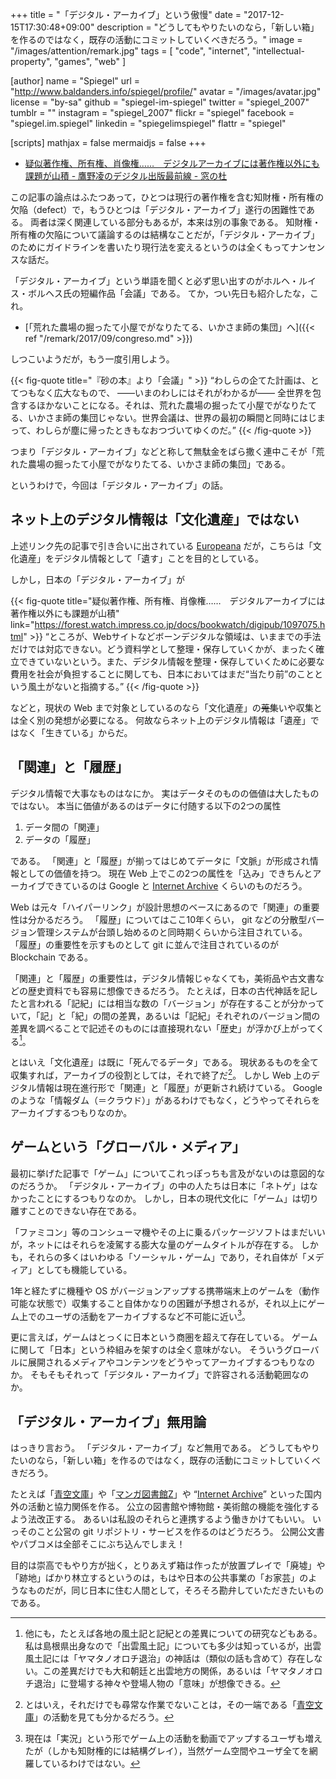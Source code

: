 +++
title = "「デジタル・アーカイブ」という傲慢"
date =  "2017-12-15T17:30:48+09:00"
description = "どうしてもやりたいのなら，「新しい箱」を作るのではなく，既存の活動にコミットしていくべきだろう。"
image = "/images/attention/remark.jpg"
tags        = [ "code", "internet", "intellectual-property", "games", "web" ]

[author]
  name      = "Spiegel"
  url       = "http://www.baldanders.info/spiegel/profile/"
  avatar    = "/images/avatar.jpg"
  license   = "by-sa"
  github    = "spiegel-im-spiegel"
  twitter   = "spiegel_2007"
  tumblr    = ""
  instagram = "spiegel_2007"
  flickr    = "spiegel"
  facebook  = "spiegel.im.spiegel"
  linkedin  = "spiegelimspiegel"
  flattr    = "spiegel"

[scripts]
  mathjax = false
  mermaidjs = false
+++

- [疑似著作権、所有権、肖像権……　デジタルアーカイブには著作権以外にも課題が山積 - 鷹野凌のデジタル出版最前線 - 窓の杜](https://forest.watch.impress.co.jp/docs/bookwatch/digipub/1097075.html)

この記事の論点はふたつあって，ひとつは現行の著作権を含む知財権・所有権の欠陥（defect）で，もうひとつは「デジタル・アーカイブ」遂行の困難性である。
両者は深く関連している部分もあるが，本来は別の事象である。
知財権・所有権の欠陥について議論するのは結構なことだが，「デジタル・アーカイブ」のためにガイドラインを書いたり現行法を変えるというのは全くもってナンセンスな話だ。

「デジタル・アーカイブ」という単語を聞くと必ず思い出すのがホルヘ・ルイス・ボルヘス氏の短編作品「会議」である。
てか，つい先日も紹介したな，これ。

- [「荒れた農場の掘ったて小屋でがなりたてる、いかさま師の集団」へ]({{< ref "/remark/2017/09/congreso.md" >}})

しつこいようだが，もう一度引用しよう。

{{< fig-quote  title="『砂の本』より「会議」" >}}
<q>わしらの企てた計画は、とてつもなく広大なもので、 ――いまのわしにはそれがわかるが―― 全世界を包含するほかないことになる。それは、荒れた農場の掘ったて小屋でがなりたてる、いかさま師の集団じゃない。世界会議は、世界の最初の瞬間と同時にはじまって、わしらが塵に帰ったときもなおつづいてゆくのだ。</q>
{{< /fig-quote >}}

つまり「デジタル・アーカイブ」などと称して無駄金をばら撒く連中こそが「荒れた農場の掘ったて小屋でがなりたてる、いかさま師の集団」である。

というわけで，今回は「デジタル・アーカイブ」の話。

## ネット上のデジタル情報は「文化遺産」ではない

上述リンク先の記事で引き合いに出されている [Europeana](https://www.europeana.eu/ "Europeana Collections") だが，こちらは「文化遺産」をデジタル情報として「遺す」ことを目的としている。

しかし，日本の「デジタル・アーカイブ」が

{{< fig-quote title="疑似著作権、所有権、肖像権……　デジタルアーカイブには著作権以外にも課題が山積" link="https://forest.watch.impress.co.jp/docs/bookwatch/digipub/1097075.html" >}}
<q>ところが、Webサイトなどボーンデジタルな領域は、いままでの手法だけでは対応できない。どう資料学として整理・保存していくかが、まったく確立できていないという。また、デジタル情報を整理・保存していくために必要な費用を社会が負担することに関しても、日本においてはまだ“当たり前”のことという風土がないと指摘する。</q>
{{< /fig-quote >}}

などと，現状の Web まで対象としているのなら「文化遺産」の~~蒐集~~いや収集とは全く別の発想が必要になる。
何故ならネット上のデジタル情報は「遺産」ではなく「生きている」からだ。

## 「関連」と「履歴」

デジタル情報で大事なものはなにか。
実はデータそのものの価値は大したものではない。
本当に価値があるのはデータに付随する以下の2つの属性

1. データ間の「関連」
2. データの「履歴」

である。
「関連」と「履歴」が揃ってはじめてデータに「文脈」が形成され情報としての価値を持つ。
現在 Web 上でこの2つの属性を「込み」できちんとアーカイブできているのは Google と [Internet Archive] くらいのものだろう。

Web は元々「ハイパーリンク」が設計思想のベースにあるので「関連」の重要性は分かるだろう。
「履歴」についてはここ10年くらい， git などの分散型バージョン管理システムが台頭し始めるのと同時期くらいから注目されている。
「履歴」の重要性を示すものとして git に並んで注目されているのが Blockchain である。

「関連」と「履歴」の重要性は，デジタル情報じゃなくても，美術品や古文書などの歴史資料でも容易に想像できるだろう。
たとえば，日本の古代神話を記したと言われる「記紀」には相当な数の「バージョン」が存在することが分かっていて，「記」と「紀」の間の差異，あるいは「記紀」それぞれのバージョン間の差異を調べることで記述そのものには直接現れない「歴史」が浮かび上がってくる[^myth1]。

[^myth1]: 他にも，たとえば各地の風土記と記紀との差異についての研究などもある。私は島根県出身なので「出雲風土記」についても多少は知っているが，出雲風土記には「ヤマタノオロチ退治」の神話は（類似の話も含めて）存在しない。この差異だけでも大和朝廷と出雲地方の関係，あるいは「ヤマタノオロチ退治」に登場する神々や登場人物の「意味」が想像できる。

とはいえ「文化遺産」は既に「死んでるデータ」である。
現状あるものを全て収集すれば，アーカイブの役割としては，それで終了だ[^ao1]。
しかし Web 上のデジタル情報は現在進行形で「関連」と「履歴」が更新され続けている。
Google のような「情報ダム（＝クラウド）」があるわけでもなく，どうやってそれらをアーカイブするつもりなのか。

[^ao1]: とはいえ，それだけでも尋常な作業でないことは，その一端である「[青空文庫]」の活動を見ても分かるだろう。

## ゲームという「グローバル・メディア」

最初に挙げた記事で「ゲーム」についてこれっぽっちも言及がないのは意図的なのだろうか。
「デジタル・アーカイブ」の中の人たちは日本に「ネトゲ」はなかったことにするつもりなのか。
しかし，日本の現代文化に「ゲーム」は切り離すことのできない存在である。

「ファミコン」等のコンシューマ機やその上に乗るパッケージソフトはまだいいが，ネットにはそれらを凌駕する膨大な量のゲームタイトルが存在する。
しかも，それらの多くはいわゆる「ソーシャル・ゲーム」であり，それ自体が「メディア」としても機能している。

1年と経たずに機種や OS がバージョンアップする携帯端末上のゲームを（動作可能な状態で）収集すること自体かなりの困難が予想されるが，それ以上にゲーム上でのユーザの活動をアーカイブするなど不可能に近い[^game1]。

[^game1]: 現在は「実況」という形でゲーム上の活動を動画でアップするユーザも増えたが（しかも知財権的には結構グレイ），当然ゲーム空間やユーザ全てを網羅しているわけではない。

更に言えば，ゲームはとっくに日本という商圏を超えて存在している。
ゲームに関して「日本」という枠組みを架すのは全く意味がない。
そういうグローバルに展開されるメディアやコンテンツをどうやってアーカイブするつもりなのか。
そもそもそれって「デジタル・アーカイブ」で許容される活動範囲なのか。

## 「デジタル・アーカイブ」無用論

はっきり言おう。
「デジタル・アーカイブ」など無用である。
どうしてもやりたいのなら，「新しい箱」を作るのではなく，既存の活動にコミットしていくべきだろう。

たとえば「[青空文庫]」や「[マンガ図書館Z]」や “[Internet Archive]” といった国内外の活動と協力関係を作る。
公立の図書館や博物館・美術館の機能を強化するよう法改正する。
あるいは私設のそれらと連携するよう働きかけてもいい。
いっそのこと公営の git リポジトリ・サービスを作るのはどうだろう。
公開公文書やパブコメは全部そこにぶち込んでしまえ！

目的は崇高でもやり方が拙く，とりあえず箱は作ったが放置プレイで「廃墟」や「跡地」ばかり林立するというのは，もはや日本の公共事業の「お家芸」のようなものだが，同じ日本に住む人間として，そろそろ勘弁していただきたいものである。

[Internet Archive]: https://archive.org/ "Internet Archive: Digital Library of Free Books, Movies, Music & Wayback Machine"
[青空文庫]: http://www.aozora.gr.jp/ "青空文庫 Aozora Bunko"
[マンガ図書館Z]: https://www.mangaz.com/ "マンガ図書館Z - 無料で漫画が全巻読み放題！"

<!-- eof -->
